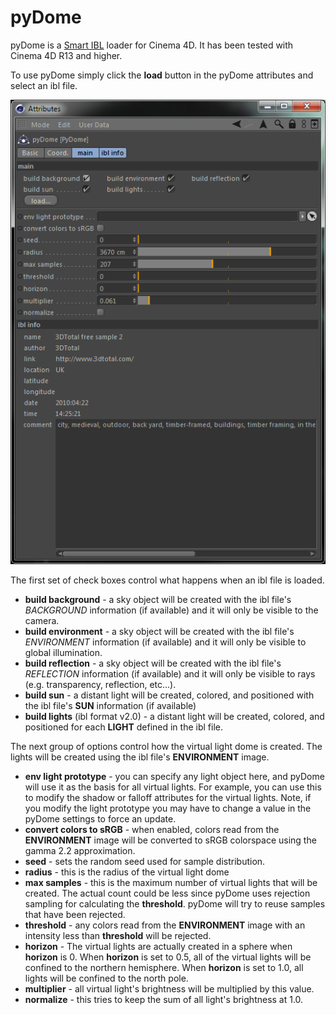 # pyDome

pyDome is a [Smart IBL](http://www.hdrlabs.com/sibl/) loader for Cinema 4D. It has been tested with Cinema 4D R13 and higher.

To use pyDome simply click the **load** button in the pyDome attributes and select an ibl file.

![](img/attributes.png)

The first set of check boxes control what happens when an ibl file is loaded.

- **build background** - a sky object will be created with the ibl file's *BACKGROUND* information (if available) and it will only be visible to the camera.
- **build environment** - a sky object will be created with the ibl file's *ENVIRONMENT* information (if available) and it will only be visible to global illumination.
- **build reflection** - a sky object will be created with the ibl file's *REFLECTION* information (if available) and it will only be visible to rays (e.g. transparency, reflection, etc...).
- **build sun** - a distant light will be created, colored, and positioned with the ibl file's **SUN** information (if available)
- **build lights** (ibl format v2.0) - a distant light will be created, colored, and positioned for each **LIGHT** defined in the ibl file.

The next group of options control how the virtual light dome is created. The lights will be created using the ibl file's **ENVIRONMENT** image.

- **env light prototype** - you can specify any light object here, and pyDome will use it as the basis for all virtual lights. For example, you can use this to modify the shadow or falloff attributes for the virtual lights. Note, if you modify the light prototype you may have to change a value in the pyDome settings to force an update.
- **convert colors to sRGB** - when enabled, colors read from the **ENVIRONMENT** image will be converted to sRGB colorspace using the gamma 2.2 approximation.
- **seed** - sets the random seed used for sample distribution.
- **radius** - this is the radius of the virtual light dome
- **max samples** - this is the maximum number of virtual lights that will be created. The actual count could be less since pyDome uses rejection sampling for calculating the **threshold**. pyDome will try to reuse samples that have been rejected.
- **threshold** - any colors read from the **ENVIRONMENT** image with an intensity less than **threshold** will be rejected.
- **horizon** - The virtual lights are actually created in a sphere when **horizon** is 0. When **horizon** is set to 0.5, all of the virtual lights will be confined to the northern hemisphere. When **horizon** is set to 1.0, all lights will be confined to the north pole.
- **multiplier** - all virtual light's brightness will be multiplied by this value.
- **normalize** - this tries to keep the sum of all light's brightness at 1.0.